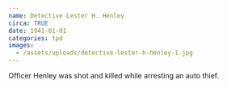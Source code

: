 ```yaml
---
name: Detective Lester H. Henley
circa: TRUE
date: 1941-01-01
categories: tpd
images:
  - /assets/uploads/detective-lester-h-henley-1.jpg
---
```


Officer Henley was shot and killed while arresting an auto thief.
